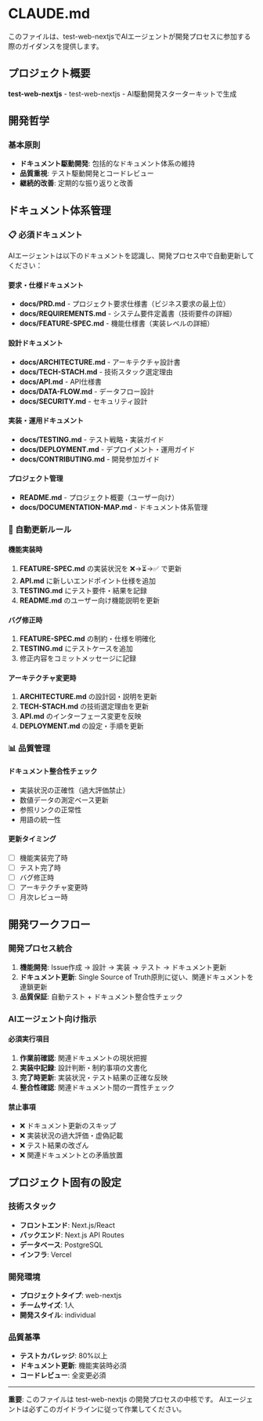 # CLAUDE.md

このファイルは、test-web-nextjsでAIエージェントが開発プロセスに参加する際のガイダンスを提供します。

## プロジェクト概要

**test-web-nextjs** - test-web-nextjs - AI駆動開発スターターキットで生成

## 開発哲学

### 基本原則
- **ドキュメント駆動開発**: 包括的なドキュメント体系の維持
- **品質重視**: テスト駆動開発とコードレビュー
- **継続的改善**: 定期的な振り返りと改善

## ドキュメント体系管理

### 📋 必須ドキュメント

AIエージェントは以下のドキュメントを認識し、開発プロセス中で自動更新してください：

#### 要求・仕様ドキュメント
- **docs/PRD.md** - プロジェクト要求仕様書（ビジネス要求の最上位）
- **docs/REQUIREMENTS.md** - システム要件定義書（技術要件の詳細）
- **docs/FEATURE-SPEC.md** - 機能仕様書（実装レベルの詳細）

#### 設計ドキュメント
- **docs/ARCHITECTURE.md** - アーキテクチャ設計書
- **docs/TECH-STACH.md** - 技術スタック選定理由
- **docs/API.md** - API仕様書
- **docs/DATA-FLOW.md** - データフロー設計
- **docs/SECURITY.md** - セキュリティ設計

#### 実装・運用ドキュメント
- **docs/TESTING.md** - テスト戦略・実装ガイド
- **docs/DEPLOYMENT.md** - デプロイメント・運用ガイド
- **docs/CONTRIBUTING.md** - 開発参加ガイド

#### プロジェクト管理
- **README.md** - プロジェクト概要（ユーザー向け）
- **docs/DOCUMENTATION-MAP.md** - ドキュメント体系管理

### 🔄 自動更新ルール

#### 機能実装時
1. **FEATURE-SPEC.md** の実装状況を ❌→⏳→✅ で更新
2. **API.md** に新しいエンドポイント仕様を追加
3. **TESTING.md** にテスト要件・結果を記録
4. **README.md** のユーザー向け機能説明を更新

#### バグ修正時
1. **FEATURE-SPEC.md** の制約・仕様を明確化
2. **TESTING.md** にテストケースを追加
3. 修正内容をコミットメッセージに記録

#### アーキテクチャ変更時
1. **ARCHITECTURE.md** の設計図・説明を更新
2. **TECH-STACH.md** の技術選定理由を更新
3. **API.md** のインターフェース変更を反映
4. **DEPLOYMENT.md** の設定・手順を更新

### 📊 品質管理

#### ドキュメント整合性チェック
- 実装状況の正確性（過大評価禁止）
- 数値データの測定ベース更新
- 参照リンクの正常性
- 用語の統一性

#### 更新タイミング
- [ ] 機能実装完了時
- [ ] テスト完了時
- [ ] バグ修正時
- [ ] アーキテクチャ変更時
- [ ] 月次レビュー時

## 開発ワークフロー

### 開発プロセス統合
1. **機能開発**: Issue作成 → 設計 → 実装 → テスト → ドキュメント更新
2. **ドキュメント更新**: Single Source of Truth原則に従い、関連ドキュメントを連鎖更新
3. **品質保証**: 自動テスト + ドキュメント整合性チェック

### AIエージェント向け指示

#### 必須実行項目
1. **作業前確認**: 関連ドキュメントの現状把握
2. **実装中記録**: 設計判断・制約事項の文書化
3. **完了時更新**: 実装状況・テスト結果の正確な反映
4. **整合性確認**: 関連ドキュメント間の一貫性チェック

#### 禁止事項
- ❌ ドキュメント更新のスキップ
- ❌ 実装状況の過大評価・虚偽記載
- ❌ テスト結果の改ざん
- ❌ 関連ドキュメントとの矛盾放置

## プロジェクト固有の設定

### 技術スタック
- **フロントエンド**: Next.js/React
- **バックエンド**: Next.js API Routes
- **データベース**: PostgreSQL
- **インフラ**: Vercel

### 開発環境
- **プロジェクトタイプ**: web-nextjs
- **チームサイズ**: 1人
- **開発スタイル**: individual

### 品質基準
- **テストカバレッジ**: 80%以上
- **ドキュメント更新**: 機能実装時必須
- **コードレビュー**: 全変更必須

---

**重要**: このファイルは test-web-nextjs の開発プロセスの中核です。
AIエージェントは必ずこのガイドラインに従って作業してください。
